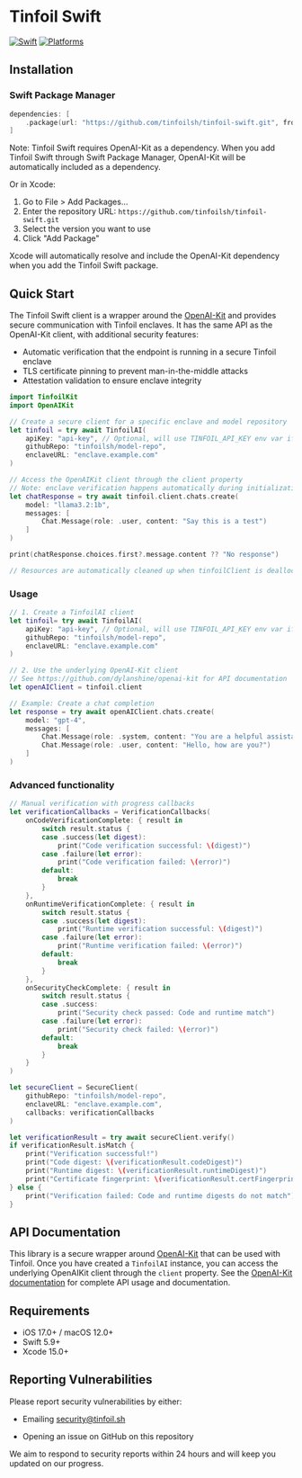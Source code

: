 # Tinfoil Swift

[![Swift](https://img.shields.io/badge/Swift-5.9-orange.svg)](https://swift.org)
[![Platforms](https://img.shields.io/badge/Platforms-iOS%20|%20macOS-blue.svg)](https://developer.apple.com)

## Installation

### Swift Package Manager

```swift
dependencies: [
    .package(url: "https://github.com/tinfoilsh/tinfoil-swift.git", from: "0.0.1"),
]
```

Note: Tinfoil Swift requires OpenAI-Kit as a dependency. When you add Tinfoil Swift through Swift Package Manager, OpenAI-Kit will be automatically included as a dependency.

Or in Xcode:

1. Go to File > Add Packages...
2. Enter the repository URL: `https://github.com/tinfoilsh/tinfoil-swift.git`
3. Select the version you want to use
4. Click "Add Package"

Xcode will automatically resolve and include the OpenAI-Kit dependency when you add the Tinfoil Swift package.

## Quick Start

The Tinfoil Swift client is a wrapper around the [OpenAI-Kit](https://github.com/dylanshine/openai-kit) and provides secure communication with Tinfoil enclaves. It has the same API as the OpenAI-Kit client, with additional security features:

- Automatic verification that the endpoint is running in a secure Tinfoil enclave
- TLS certificate pinning to prevent man-in-the-middle attacks
- Attestation validation to ensure enclave integrity

```swift
import TinfoilKit
import OpenAIKit

// Create a secure client for a specific enclave and model repository
let tinfoil = try await TinfoilAI(
    apiKey: "api-key", // Optional, will use TINFOIL_API_KEY env var if not provided
    githubRepo: "tinfoilsh/model-repo",
    enclaveURL: "enclave.example.com"
)

// Access the OpenAIKit client through the client property
// Note: enclave verification happens automatically during initialization
let chatResponse = try await tinfoil.client.chats.create(
    model: "llama3.2:1b",
    messages: [
        Chat.Message(role: .user, content: "Say this is a test")
    ]
)

print(chatResponse.choices.first?.message.content ?? "No response")

// Resources are automatically cleaned up when tinfoilClient is deallocated
```

### Usage

```swift
// 1. Create a TinfoilAI client
let tinfoil= try await TinfoilAI(
    apiKey: "api-key", // Optional, will use TINFOIL_API_KEY env var if not provided
    githubRepo: "tinfoilsh/model-repo",
    enclaveURL: "enclave.example.com"
)

// 2. Use the underlying OpenAI-Kit client
// See https://github.com/dylanshine/openai-kit for API documentation
let openAIClient = tinfoil.client

// Example: Create a chat completion
let response = try await openAIClient.chats.create(
    model: "gpt-4",
    messages: [
        Chat.Message(role: .system, content: "You are a helpful assistant."),
        Chat.Message(role: .user, content: "Hello, how are you?")
    ]
)
```

### Advanced functionality

```swift
// Manual verification with progress callbacks
let verificationCallbacks = VerificationCallbacks(
    onCodeVerificationComplete: { result in
        switch result.status {
        case .success(let digest):
            print("Code verification successful: \(digest)")
        case .failure(let error):
            print("Code verification failed: \(error)")
        default:
            break
        }
    },
    onRuntimeVerificationComplete: { result in
        switch result.status {
        case .success(let digest):
            print("Runtime verification successful: \(digest)")
        case .failure(let error):
            print("Runtime verification failed: \(error)")
        default:
            break
        }
    },
    onSecurityCheckComplete: { result in
        switch result.status {
        case .success:
            print("Security check passed: Code and runtime match")
        case .failure(let error):
            print("Security check failed: \(error)")
        default:
            break
        }
    }
)

let secureClient = SecureClient(
    githubRepo: "tinfoilsh/model-repo",
    enclaveURL: "enclave.example.com",
    callbacks: verificationCallbacks
)

let verificationResult = try await secureClient.verify()
if verificationResult.isMatch {
    print("Verification successful!")
    print("Code digest: \(verificationResult.codeDigest)")
    print("Runtime digest: \(verificationResult.runtimeDigest)")
    print("Certificate fingerprint: \(verificationResult.certFingerprint)")
} else {
    print("Verification failed: Code and runtime digests do not match")
}
```

## API Documentation

This library is a secure wrapper around [OpenAI-Kit](https://github.com/dylanshine/openai-kit) that can be used with Tinfoil. Once you have created a `TinfoilAI` instance, you can access the underlying OpenAIKit client through the `client` property. See the [OpenAI-Kit documentation](https://github.com/dylanshine/openai-kit) for complete API usage and documentation.

## Requirements

- iOS 17.0+ / macOS 12.0+
- Swift 5.9+
- Xcode 15.0+

## Reporting Vulnerabilities

Please report security vulnerabilities by either:

- Emailing [security@tinfoil.sh](mailto:security@tinfoil.sh)

- Opening an issue on GitHub on this repository

We aim to respond to security reports within 24 hours and will keep you updated on our progress.
